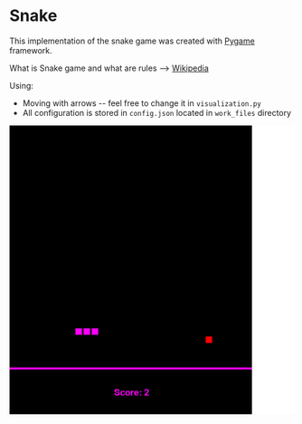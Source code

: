 # Snake
This implementation of the snake game was created with [Pygame](https://www.pygame.org/news) framework.

What is Snake game and what are rules --> [Wikipedia](https://en.wikipedia.org/wiki/Snake_(video_game_genre))

Using:

- Moving with arrows -- feel free to change it in `visualization.py`
- All configuration is stored in `config.json` located in `work_files` directory

![](https://github.com/Ejdamiik/snake/blob/master/work_files/showcase.png)
